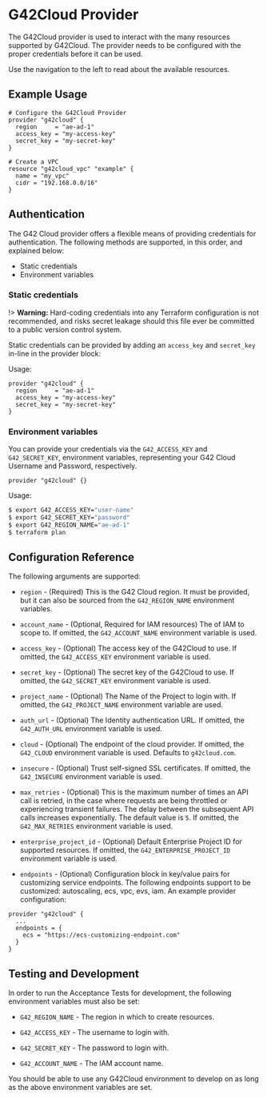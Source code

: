 # G42Cloud Provider

The G42Cloud provider is used to interact with the
many resources supported by G42Cloud. The provider needs to be configured
with the proper credentials before it can be used.

Use the navigation to the left to read about the available resources.

## Example Usage

```hcl
# Configure the G42Cloud Provider
provider "g42cloud" {
  region     = "ae-ad-1"
  access_key = "my-access-key"
  secret_key = "my-secret-key"
}

# Create a VPC
resource "g42cloud_vpc" "example" {
  name = "my_vpc"
  cidr = "192.168.0.0/16"
}
```

## Authentication

The G42 Cloud provider offers a flexible means of providing credentials for
authentication. The following methods are supported, in this order, and
explained below:

- Static credentials
- Environment variables

### Static credentials ###

!> **Warning:** Hard-coding credentials into any Terraform configuration is not
recommended, and risks secret leakage should this file ever be committed to a
public version control system.

Static credentials can be provided by adding an `access_key` and `secret_key`
in-line in the provider block:

Usage:

```hcl
provider "g42cloud" {
  region     = "ae-ad-1"
  access_key = "my-access-key"
  secret_key = "my-secret-key"
}
```

### Environment variables

You can provide your credentials via the `G42_ACCESS_KEY` and
`G42_SECRET_KEY`, environment variables, representing your G42
Cloud Username and Password, respectively.

```hcl
provider "g42cloud" {}
```

Usage:

```sh
$ export G42_ACCESS_KEY="user-name"
$ export G42_SECRET_KEY="password"
$ export G42_REGION_NAME="ae-ad-1"
$ terraform plan
```


## Configuration Reference

The following arguments are supported:

* `region` - (Required) This is the G42 Cloud region. It must be provided,
  but it can also be sourced from the `G42_REGION_NAME` environment variables.

* `account_name` - (Optional, Required for IAM resources) The
  of IAM to scope to. If omitted, the `G42_ACCOUNT_NAME` environment variable is used.

* `access_key` - (Optional) The access key of the G42Cloud to use.
  If omitted, the `G42_ACCESS_KEY` environment variable is used.

* `secret_key` - (Optional) The secret key of the G42Cloud to use.
  If omitted, the `G42_SECRET_KEY` environment variable is used.

* `project_name` - (Optional) The Name of the Project to login with.
  If omitted, the `G42_PROJECT_NAME` environment variable are used.

* `auth_url` - (Optional) The Identity authentication URL. If omitted, the
  `G42_AUTH_URL` environment variable is used.

* `cloud` - (Optional) The endpoint of the cloud provider. If omitted, the
  `G42_CLOUD` environment variable is used. Defaults to `g42cloud.com`.

* `insecure` - (Optional) Trust self-signed SSL certificates. If omitted, the
  `G42_INSECURE` environment variable is used.

* `max_retries` - (Optional) This is the maximum number of times an API
  call is retried, in the case where requests are being throttled or
  experiencing transient failures. The delay between the subsequent API
  calls increases exponentially. The default value is `5`.
  If omitted, the `G42_MAX_RETRIES` environment variable is used.

* `enterprise_project_id` - (Optional) Default Enterprise Project ID for supported resources.
  If omitted, the `G42_ENTERPRISE_PROJECT_ID` environment variable is used.

* `endpoints` - (Optional) Configuration block in key/value pairs for customizing service endpoints.
  The following endpoints support to be customized: autoscaling, ecs, vpc, evs, iam.
  An example provider configuration:

```hcl
provider "g42cloud" {
  ...
  endpoints = {
    ecs = "https://ecs-customizing-endpoint.com"
  }
}
```

## Testing and Development

In order to run the Acceptance Tests for development, the following environment
variables must also be set:

* `G42_REGION_NAME` - The region in which to create resources.

* `G42_ACCESS_KEY` - The username to login with.

* `G42_SECRET_KEY` - The password to login with.

* `G42_ACCOUNT_NAME` - The IAM account name.


You should be able to use any G42Cloud environment to develop on as long as the
above environment variables are set.
